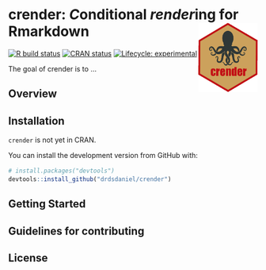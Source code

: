 
<!-- README.md is generated from README.Rmd. Please edit that file -->

# crender: *C*onditional *render*ing for Rmarkdown <img src="man/figures/logo.png" align="right" width=120 height=139 alt="" />

<!-- badges: start -->

[![R build
status](https://github.com/drdsdaniel/crender/workflows/R-CMD-check/badge.svg)](https://github.com/drdsdaniel/crender/actions)
[![CRAN
status](https://www.r-pkg.org/badges/version/crender)](https://CRAN.R-project.org/package=crender)
[![Lifecycle:
experimental](https://img.shields.io/badge/lifecycle-experimental-orange.svg)](https://www.tidyverse.org/lifecycle/#experimental)
<!-- badges: end -->

The goal of crender is to …

## Overview

## Installation

`crender` is not yet in CRAN.
<!-- You can install the released version of crender from [CRAN](https://CRAN.R-project.org) with: -->

<!-- ``` r -->

<!-- install.packages("crender") -->

<!-- ``` -->

You can install the development version from GitHub with:

``` r
# install.packages("devtools")
devtools::install_github("drdsdaniel/crender")
```

## Getting Started

## Guidelines for contributing

## License

<!-- 
Desarrollar esta función:
---
author: "r crender::cr_toggle('Daniel E. de la Rosa', 'crender core team', only = NULL, cr_dbl = NULL)`"

params:
  html: TRUE
  latex: FALSE
  docx: FALSE
---

Esto hará que el autor sea Daniel en html y crender core team en los demás formatos.
Otra vez puedo utilizar los argumentos only y cr_dbl para controlar el resultado.

Si hay más de dos opciones entonces utiliza la función cr_* que corresponda especificando los formatos necesarios en only.

Ejemplo:

r cr_header('Libraries', only = 'html')`
r cr_header('Packages', only = c('latex', 'docx'))`
r cr_header('Imports', only = 'pptx')
-->

<!-- Falta la función cr_table -->

<!-- Falta la función cr_knit -->

<!-- Exclusive output --- la viñeta que va a explicar el parámetro `only` -->

<!-- Cerrar y abrir el documento está funcionando para este error. -->

<!-- pandoc.exe: proyeccion_demanda_electricidad.utf8.md: openBinaryFile: does not exist (No such file or directory) -->

<!-- Error: pandoc document conversion failed with error 1 -->

<!-- Execution halted -->

<!-- Este es un issue abierto en Rmarkdown, y parece que modificar el yaml lo activa -->

<!-- https://github.com/rstudio/rmarkdown/issues/1268 -->

<!-- SACAR EL html_notebook DEL YAML RESUELVE EL PROBLEMA -->

<!-- Si de verdad puedo poner múltiples rmarkdown::render dentro de la function knit, cual es el plan para rmd.polyglot, entonces tambien puedo hacer que crender cree distintas versiones de un mismo documento. Utilizando ver1...vern en lugar de lang1...langn. La idea básicamente es que pongo tantos lang(ver) en los párametros como idiomas(versiones) del mismo documento quiero. Entonces mientras pueda hacer que la funcion knit ejecute rmarkdown::render tantas veces como estos parámetros haya, intercalandolos 1 a 1, entonces puedo manipular los cr_val, incluso puedo combinar esto con los formatos de documentos, es decir que puedo tener distintas versiones en varios formatos con algunas diferencias en cada uno. En fin, los formatos tienen sentido porque puedo hacer una presentación por ejemplo al mismo tiempo, o porque puedo tener una versión html con elementos interactivos. Las versiones vendrían primero que los idiomas, ya que con las versiones puedo hacer lo de los idiomas. -->

<!-- Tener un parámetro ver_append que haga que las versiones posteriores incluyan las anteriores. Así me evito tener que estar escribiendo más y más versiones las funciones que aplican a más de una versión. -->

<!-- En los parámetros para las versiones me gustaría incluir nombres para las versiones más que verdadero o falso. -->

<!-- A la cr_knit function le pueda pasar un argumento correspondiente al nombre de salida del documento. -->

<!-- cr_switch un valor específico para cada formato(lan/ver). Esto más para el yaml, para el contenido mejor utilizar el argumento cr_only -->

<!-- usar |&mean(df$x)| para insertar código a ser evaluado. o yo puedo hacer que internamente una funcion como cr_RCode(mean(df$x)) se traduzca en |&mean(df$x)| para luego operar sobre ello.-->
